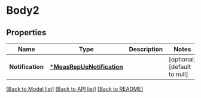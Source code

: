 # Body2

## Properties
Name | Type | Description | Notes
------------ | ------------- | ------------- | -------------
**Notification** | [***MeasRepUeNotification**](MeasRepUeNotification.md) |  | [optional] [default to null]

[[Back to Model list]](../README.md#documentation-for-models) [[Back to API list]](../README.md#documentation-for-api-endpoints) [[Back to README]](../README.md)


